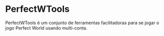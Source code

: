 #     PerfectWTools

PerfectWTools é um conjunto de ferramentas facilitadoras para se jogar o jogo Perfect World usando multi-conta.
